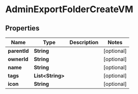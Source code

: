 

# AdminExportFolderCreateVM


## Properties

Name | Type | Description | Notes
------------ | ------------- | ------------- | -------------
**parentId** | **String** |  |  [optional]
**ownerId** | **String** |  |  [optional]
**name** | **String** |  |  [optional]
**tags** | **List&lt;String&gt;** |  |  [optional]
**icon** | **String** |  |  [optional]



